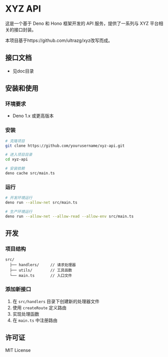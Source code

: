 # XYZ API

这是一个基于 Deno 和 Hono 框架开发的 API 服务，提供了一系列与 XYZ 平台相关的接口封装。

本项目基于https://github.com/ultrazg/xyz改写而成。

## 接口文档
- 见doc目录

## 安装和使用

### 环境要求
- Deno 1.x 或更高版本

### 安装
```bash
# 克隆项目
git clone https://github.com/yourusername/xyz-api.git

# 进入项目目录
cd xyz-api

# 安装依赖
deno cache src/main.ts
```

### 运行
```bash
# 开发环境运行
deno run --allow-net src/main.ts

# 生产环境运行
deno run --allow-net --allow-read --allow-env src/main.ts
```

## 开发

### 项目结构
```
src/
  ├── handlers/     // 请求处理器
  ├── utils/        // 工具函数
  └── main.ts       // 入口文件
```

### 添加新接口
1. 在 `src/handlers` 目录下创建新的处理器文件
2. 使用 `createRoute` 定义路由
3. 实现处理函数
4. 在 `main.ts` 中注册路由

## 许可证

MIT License 